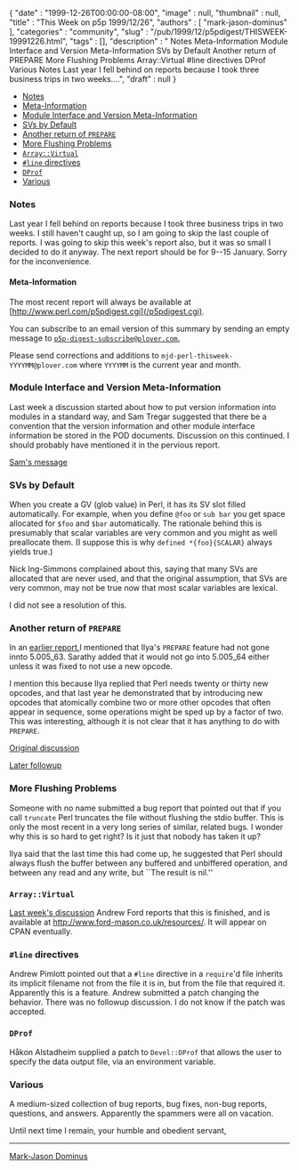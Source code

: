 {
   "date" : "1999-12-26T00:00:00-08:00",
   "image" : null,
   "thumbnail" : null,
   "title" : "This Week on p5p 1999/12/26",
   "authors" : [
      "mark-jason-dominus"
   ],
   "categories" : "community",
   "slug" : "/pub/1999/12/p5pdigest/THISWEEK-19991226.html",
   "tags" : [],
   "description" : " Notes Meta-Information Module Interface and Version Meta-Information SVs by Default Another return of PREPARE More Flushing Problems Array::Virtual #line directives DProf Various Notes Last year I fell behind on reports because I took three business trips in two weeks....",
   "draft" : null
}



-   [Notes](#Notes)
-   [Meta-Information](#Meta_Information_)
-   [Module Interface and Version Meta-Information](#Module_Interface_and_Version_Meta_Information_)
-   [SVs by Default](#SVs_by_Default)
-   [Another return of `PREPARE`](#Another_return_of_PREPARE)
-   [More Flushing Problems](#More_Flushing_Problems)
-   [`Array::Virtual`](#Array::Virtual)
-   [`#line` directives](#line_directives)
-   [`DProf`](#DProf)
-   [Various](#Various)

### <span id="Notes">Notes</span>

Last year I fell behind on reports because I took three business trips in two weeks. I still haven't caught up, so I am going to skip the last couple of reports. I was going to skip this week's report also, but it was so small I decided to do it anyway. The next report should be for 9--15 January. Sorry for the inconvenience.

#### <span id="Meta_Information_">Meta-Information</span>

The most recent report will always be available at [http://www.perl.com/p5pdigest.cgi](/p5pdigest.cgi).

You can subscribe to an email version of this summary by sending an empty message to [`p5p-digest-subscribe@plover.com`.](mailto:p5p-digest-subscribe@plover.com)

Please send corrections and additions to `mjd-perl-thisweek-YYYYMM@plover.com` where `YYYYMM` is the current year and month.

### <span id="Module_Interface_and_Version_Meta_Information_">Module Interface and Version Meta-Information</span>

Last week a discussion started about how to put version information into modules in a standard way, and Sam Tregar suggested that there be a convention that the version information and other module interface information be stored in the POD documents. Discussion on this continued. I should probably have mentioned it in the pervious report.

[Sam's message](http://www.xray.mpe.mpg.de/mailing-lists/perl5-porters/1999-12/msg00506.html)

### <span id="SVs_by_Default">SVs by Default</span>

When you create a GV (glob value) in Perl, it has its SV slot filled automatically. For example, when you define `@foo` or `sub bar` you get space allocated for `$foo` and `$bar` automatically. The rationale behind this is presumably that scalar variables are very common and you might as well preallocate them. (I suppose this is why `defined *{foo}{SCALAR}` always yields true.)

Nick Ing-Simmons complained about this, saying that many SVs are allocated that are never used, and that the original assumption, that SVs are very common, may not be true now that most scalar variables are lexical.

I did not see a resolution of this.

### <span id="Another_return_of_PREPARE">Another return of `PREPARE`</span>

In an [earlier report,](/pub/1999/12/p5pdigest/THISWEEK-19991212.html#PREPARE)I mentioned that Ilya's `PREPARE` feature had not gone innto 5.005\_63. Sarathy added that it would not go into 5.005\_64 either unless it was fixed to not use a new opcode.

I mention this because Ilya replied that Perl needs twenty or thirty new opcodes, and that last year he demonstrated that by introducing new opcodes that atomically combine two or more other opcodes that often appear in sequence, some operations might be sped up by a factor of two. This was interesting, although it is not clear that it has anything to do with `PREPARE`.

[Original discussion](/pub/1999/10/p5pdigest/THISWEEK-19991017.html#prepare)

[Later followup](/pub/1999/11/p5pdigest/THISWEEK-19991121.html#PREPARE)

### <span id="More_Flushing_Problems">More Flushing Problems</span>

Someone with no name submitted a bug report that pointed out that if you call `truncate` Perl truncates the file without flushing the stdio buffer. This is only the most recent in a very long series of similar, related bugs. I wonder why this is so hard to get right? Is it just that nobody has taken it up?

Ilya said that the last time this had come up, he suggested that Perl should always flush the buffer between any buffered and unbiffered operation, and between any read and any write, but \`\`The result is nil.''

### <span id="Array::Virtual">`Array::Virtual`</span>

[Last week's discussion](/pub/1999/12/p5pdigest/THISWEEK-19991219.html#Array::Virtual)
Andrew Ford reports that this is finished, and is available at <http://www.ford-mason.co.uk/resources/>. It will appear on CPAN eventually.

### <span id="line_directives">`#line` directives</span>

Andrew Pimlott pointed out that a `#line` directive in a `require`'d file inherits its implicit filename not from the file it is in, but from the file that required it. Apparently this is a feature. Andrew submitted a patch changing the behavior. There was no followup discussion. I do not know if the patch was accepted.

### <span id="DProf">`DProf`</span>

Håkon Alstadheim supplied a patch to `Devel::DProf` that allows the user to specify the data output file, via an environment variable.

### <span id="Various">Various</span>

A medium-sized collection of bug reports, bug fixes, non-bug reports, questions, and answers. Apparently the spammers were all on vacation.

Until next time I remain, your humble and obedient servant,

------------------------------------------------------------------------

[Mark-Jason Dominus](mailto:mjd-perl-thisweek-199912+@plover.com)
